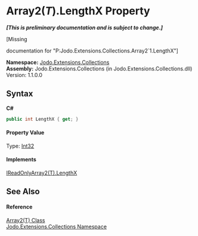 # Array2(*T*).LengthX Property 
 _**\[This is preliminary documentation and is subject to change.\]**_

\[Missing <summary> documentation for "P:Jodo.Extensions.Collections.Array2`1.LengthX"\]

**Namespace:**&nbsp;<a href="N_Jodo_Extensions_Collections">Jodo.Extensions.Collections</a><br />**Assembly:**&nbsp;Jodo.Extensions.Collections (in Jodo.Extensions.Collections.dll) Version: 1.1.0.0

## Syntax

**C#**<br />
``` C#
public int LengthX { get; }
```


#### Property Value
Type: <a href="https://docs.microsoft.com/dotnet/api/system.int32" target="_blank" rel="noopener noreferrer">Int32</a>

#### Implements
<a href="P_Jodo_Extensions_Collections_IReadOnlyArray2_1_LengthX">IReadOnlyArray2(T).LengthX</a><br />

## See Also


#### Reference
<a href="T_Jodo_Extensions_Collections_Array2_1">Array2(T) Class</a><br /><a href="N_Jodo_Extensions_Collections">Jodo.Extensions.Collections Namespace</a><br />